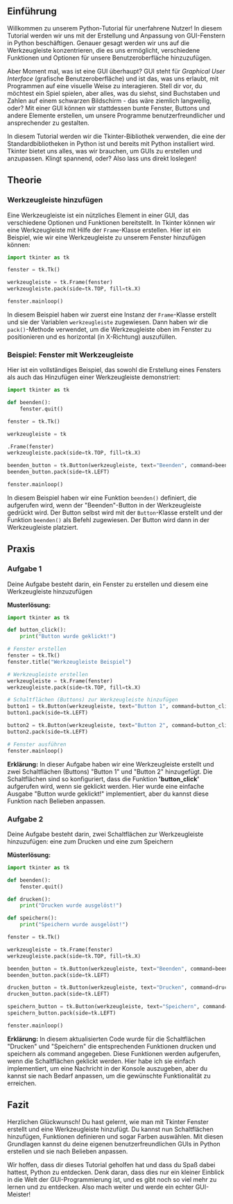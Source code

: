 ## Einführung

Willkommen zu unserem Python-Tutorial für unerfahrene Nutzer! In diesem Tutorial werden wir uns mit der Erstellung und Anpassung von GUI-Fenstern in Python beschäftigen. Genauer gesagt werden wir uns auf die Werkzeugleiste konzentrieren, die es uns ermöglicht, verschiedene Funktionen und Optionen für unsere Benutzeroberfläche hinzuzufügen.

Aber Moment mal, was ist eine GUI überhaupt? GUI steht für *Graphical User Interface* (grafische Benutzeroberfläche) und ist das, was uns erlaubt, mit Programmen auf eine visuelle Weise zu interagieren. Stell dir vor, du möchtest ein Spiel spielen, aber alles, was du siehst, sind Buchstaben und Zahlen auf einem schwarzen Bildschirm - das wäre ziemlich langweilig, oder? Mit einer GUI können wir stattdessen bunte Fenster, Buttons und andere Elemente erstellen, um unsere Programme benutzerfreundlicher und ansprechender zu gestalten.

In diesem Tutorial werden wir die Tkinter-Bibliothek verwenden, die eine der Standardbibliotheken in Python ist und bereits mit Python installiert wird. Tkinter bietet uns alles, was wir brauchen, um GUIs zu erstellen und anzupassen. Klingt spannend, oder? Also lass uns direkt loslegen!

## Theorie

### Werkzeugleiste hinzufügen

Eine Werkzeugleiste ist ein nützliches Element in einer GUI, das verschiedene Optionen und Funktionen bereitstellt. In Tkinter können wir eine Werkzeugleiste mit Hilfe der `Frame`-Klasse erstellen. Hier ist ein Beispiel, wie wir eine Werkzeugleiste zu unserem Fenster hinzufügen können:

```python
import tkinter as tk

fenster = tk.Tk()

werkzeugleiste = tk.Frame(fenster)
werkzeugleiste.pack(side=tk.TOP, fill=tk.X)

fenster.mainloop()
```

In diesem Beispiel haben wir zuerst eine Instanz der `Frame`-Klasse erstellt und sie der Variablen `werkzeugleiste` zugewiesen. Dann haben wir die `pack()`-Methode verwendet, um die Werkzeugleiste oben im Fenster zu positionieren und es horizontal (in X-Richtung) auszufüllen.

### Beispiel: Fenster mit Werkzeugleiste

Hier ist ein vollständiges Beispiel, das sowohl die Erstellung eines Fensters als auch das Hinzufügen einer Werkzeugleiste demonstriert:

```python
import tkinter as tk

def beenden():
    fenster.quit()

fenster = tk.Tk()

werkzeugleiste = tk

.Frame(fenster)
werkzeugleiste.pack(side=tk.TOP, fill=tk.X)

beenden_button = tk.Button(werkzeugleiste, text="Beenden", command=beenden)
beenden_button.pack(side=tk.LEFT)

fenster.mainloop()
```

In diesem Beispiel haben wir eine Funktion `beenden()` definiert, die aufgerufen wird, wenn der "Beenden"-Button in der Werkzeugleiste gedrückt wird. Der Button selbst wird mit der `Button`-Klasse erstellt und der Funktion `beenden()` als Befehl zugewiesen. Der Button wird dann in der Werkzeugleiste platziert.

## Praxis

### Aufgabe 1

Deine Aufgabe besteht darin, ein Fenster zu erstellen und diesem eine Werkzeugleiste hinzuzufügen

**Musterlösung:**
```python
import tkinter as tk

def button_click():
    print("Button wurde geklickt!")

# Fenster erstellen
fenster = tk.Tk()
fenster.title("Werkzeugleiste Beispiel")

# Werkzeugleiste erstellen
werkzeugleiste = tk.Frame(fenster)
werkzeugleiste.pack(side=tk.TOP, fill=tk.X)

# Schaltflächen (Buttons) zur Werkzeugleiste hinzufügen
button1 = tk.Button(werkzeugleiste, text="Button 1", command=button_click)
button1.pack(side=tk.LEFT)

button2 = tk.Button(werkzeugleiste, text="Button 2", command=button_click)
button2.pack(side=tk.LEFT)

# Fenster ausführen
fenster.mainloop()
```

**Erklärung:**
In dieser Aufgabe haben wir eine Werkzeugleiste erstellt und zwei Schaltflächen (Buttons) "Button 1" und "Button 2" hinzugefügt. Die Schaltflächen sind so konfiguriert, dass die Funktion **'button_click'** aufgerufen wird, wenn sie geklickt werden. Hier wurde eine einfache Ausgabe "Button wurde geklickt!" implementiert, aber du kannst diese Funktion nach Belieben anpassen.

### Aufgabe 2

Deine Aufgabe besteht darin, zwei Schaltflächen zur Werkzeugleiste hinzuzufügen: eine zum Drucken und eine zum Speichern

**Müsterlösung:**

```python
import tkinter as tk

def beenden():
    fenster.quit()

def drucken():
    print("Drucken wurde ausgelöst!")

def speichern():
    print("Speichern wurde ausgelöst!")

fenster = tk.Tk()

werkzeugleiste = tk.Frame(fenster)
werkzeugleiste.pack(side=tk.TOP, fill=tk.X)

beenden_button = tk.Button(werkzeugleiste, text="Beenden", command=beenden)
beenden_button.pack(side=tk.LEFT)

drucken_button = tk.Button(werkzeugleiste, text="Drucken", command=drucken)
drucken_button.pack(side=tk.LEFT)

speichern_button = tk.Button(werkzeugleiste, text="Speichern", command=speichern)
speichern_button.pack(side=tk.LEFT)

fenster.mainloop()
```

**Erklärung:**
In diesem aktualisierten Code wurde für die Schaltflächen "Drucken" und "Speichern" die entsprechenden Funktionen drucken und speichern als command angegeben. Diese Funktionen werden aufgerufen, wenn die Schaltflächen geklickt werden. Hier habe ich sie einfach implementiert, um eine Nachricht in der Konsole auszugeben, aber du kannst sie nach Bedarf anpassen, um die gewünschte Funktionalität zu erreichen.

## Fazit

Herzlichen Glückwunsch! Du hast gelernt, wie man mit Tkinter Fenster erstellt und eine Werkzeugleiste hinzufügt. Du kannst nun Schaltflächen hinzufügen, Funktionen definieren und sogar Farben auswählen. Mit diesen Grundlagen kannst du deine eigenen benutzerfreundlichen GUIs in Python erstellen und sie nach Belieben anpassen.

Wir hoffen, dass dir dieses Tutorial geholfen hat und dass du Spaß dabei hattest, Python zu entdecken. Denk daran, dass dies nur ein kleiner Einblick in die Welt der GUI-Programmierung ist, und es gibt noch so viel mehr zu lernen und zu entdecken. Also mach weiter und werde ein echter GUI-Meister!